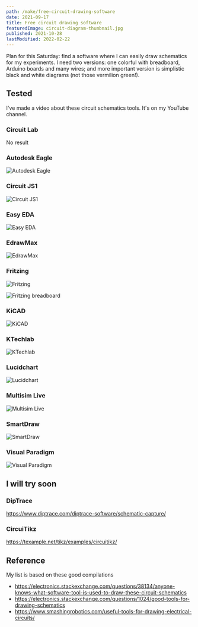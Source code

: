 ```yaml
---
path: /make/free-circuit-drawing-software
date: 2021-09-17
title: Free circuit drawing software
featuredImage: circuit-diagram-thumbnail.jpg
published: 2021-10-28
lastModified: 2022-02-22
---
```


Plan for this Saturday: find a software where I can easily draw schematics for my experiments. I need two versions: one colorful with breadboard, Arduino boards and many wires; and more important version is simplistic black and white diagrams (not those vermilion green!).

## Tested

I've made a video about these circuit schematics tools. It's on my YouTube channel.

### Circuit Lab

No result

### Autodesk Eagle

![Autodesk Eagle](./Autodesk_Eagle.png)

### Circuit JS1

![Circuit JS1](./Circuit_JS1.png)

### Easy EDA

![Easy EDA](./Easy_EDA.png)

### EdrawMax

![EdrawMax](./EdrawMax.png)

### Fritzing

![Fritzing](./Fritzing.png)

![Fritzing breadboard](./Fritzing-breadboard.png)

### KiCAD

![KiCAD](./KiCAD.png)

### KTechlab

![KTechlab](./KTechlab.png)

### Lucidchart

![Lucidchart](./Lucidchart.png)

### Multisim Live

![Multisim Live](./Multisim_Live.png)

### SmartDraw

![SmartDraw](./SmartDraw.png)

### Visual Paradigm

![Visual Paradigm](./Visual_Paradigm.png)

## I will try soon

### DipTrace

https://www.diptrace.com/diptrace-software/schematic-capture/

### CircuiTikz

https://texample.net/tikz/examples/circuitikz/

## Reference

My list is based on these good compilations

- https://electronics.stackexchange.com/questions/38134/anyone-knows-what-software-tool-is-used-to-draw-these-circuit-schematics
- https://electronics.stackexchange.com/questions/1024/good-tools-for-drawing-schematics
- https://www.smashingrobotics.com/useful-tools-for-drawing-electrical-circuits/